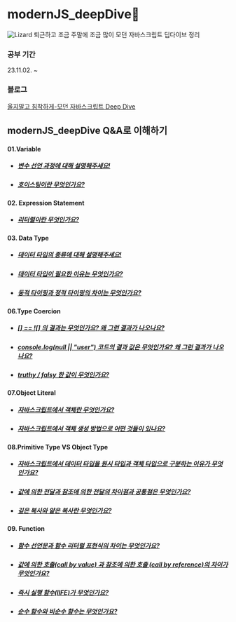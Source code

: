 # modernJS_deepDive🦎
![Lizard](https://github.com/Echchi/modernJS_deepDive/assets/112493260/8a1bbade-0acf-467b-890a-236990a9655e)
퇴근하고 조금 주말에 조금 많이 모던 자바스크립트 딥다이브 정리

### 공부 기간
23.11.02. ~

### 블로그
[울지말고 침착하게-모던 자바스크립트 Deep Dive](https://echi.tistory.com/category/Javascript)


## modernJS_deepDive Q&A로 이해하기
#### 01.Variable
* ##### [변수 선언 과정에 대해 설명해주세요!](https://github.com/Echchi/modernJS_deepDive/blob/main/01.Variable/01.Variable.md#%EB%B3%80%EC%88%98-%EC%84%A0%EC%96%B8)
* ##### [호이스팅이란 무엇인가요?](https://github.com/Echchi/modernJS_deepDive/blob/main/01.Variable/01.Variable.md#%EB%B3%80%EC%88%98-%EC%84%A0%EC%96%B8%EC%9D%98-%EC%8B%A4%ED%96%89-%EC%8B%9C%EC%A0%90%EA%B3%BC-%EB%B3%80%EC%88%98-%ED%98%B8%EC%9D%B4%EC%8A%A4%ED%8C%85)

#### 02. Expression Statement
* ##### [리터럴이란 무엇인가요?](https://github.com/Echchi/modernJS_deepDive/blob/main/02.Expression%20Statement/02.Expression%20Statement.md#%EB%A6%AC%ED%84%B0%EB%9F%B4)

#### 03. Data Type
* ##### [데이터 타입의 종류에 대해 설명해주세요!](https://github.com/Echchi/modernJS_deepDive/blob/main/03.Data%20Type/03.Data%20Type.md#%EB%8D%B0%EC%9D%B4%ED%84%B0%ED%83%80%EC%9E%85)
* ##### [데이터 타입이 필요한 이유는 무엇인가요?](https://github.com/Echchi/modernJS_deepDive/blob/main/03.Data%20Type/03.Data%20Type.md#%EB%8D%B0%EC%9D%B4%ED%84%B0-%ED%83%80%EC%9E%85%EC%9D%98-%ED%95%84%EC%9A%94%EC%84%B1)
* ##### [동적 타이핑과 정적 타이핑의 차이는 무엇인가요?](https://github.com/Echchi/modernJS_deepDive/blob/main/03.Data%20Type/03.Data%20Type.md#%EB%8F%99%EC%A0%81-%ED%83%80%EC%9D%B4%ED%95%91)

#### 06.Type Coercion
* ##### [[] == ![] 의 결과는 무엇인가요? 왜 그런 결과가 나오나요?](https://github.com/Echchi/modernJS_deepDive/blob/main/06.Type%20Coercion/06.Type%20Coercion.md#%EC%95%94%EB%AC%B5%EC%A0%81-%ED%83%80%EC%9E%85-%EB%B3%80%ED%99%98)
* ##### [console.log(null || "user") 코드의 결과 값은 무엇인가요? 왜 그런 결과가 나오나요?](https://github.com/Echchi/modernJS_deepDive/blob/main/06.Type%20Coercion/06.Type%20Coercion.md#%EB%85%BC%EB%A6%AC-%EC%97%B0%EC%82%B0%EC%9E%90%EB%A5%BC-%EC%82%AC%EC%9A%A9%ED%95%9C-%EB%8B%A8%EC%B6%95-%ED%8F%89%EA%B0%80)
* ##### [truthy / falsy 한 값이 무엇인가요?](https://github.com/Echchi/modernJS_deepDive/blob/main/06.Type%20Coercion/06.Type%20Coercion.md#%EC%95%94%EB%AC%B5%EC%A0%81-%ED%83%80%EC%9E%85-%EB%B3%80%ED%99%98)

#### 07.Object Literal
* ##### [자바스크립트에서 객체란 무엇인가요?](https://github.com/Echchi/modernJS_deepDive/blob/main/07.Object%20Literal/07.Object%20Literal.md#%EA%B0%9D%EC%B2%B4%EB%9E%80)
* ##### [자바스크립트에서 객체 생성 방법으로 어떤 것들이 있나요?](https://github.com/Echchi/modernJS_deepDive/blob/main/07.Object%20Literal/07.Object%20Literal.md#%EA%B0%9D%EC%B2%B4-%EB%A6%AC%ED%84%B0%EB%9F%B4%EC%97%90-%EC%9D%98%ED%95%9C-%EA%B0%9D%EC%B2%B4-%EC%83%9D%EC%84%B1)

#### 08.Primitive Type VS Object Type
* ##### [자바스크립트에서 데이터 타입을 원시 타입과 객체 타입으로 구분하는 이유가 무엇인가요?](https://github.com/Echchi/modernJS_deepDive/blob/main/08.Primitive%20Type%20VS%20Object%20Type/08.Primitive%20Type%20VS%20Object%20Type.md#%EC%9B%90%EC%8B%9C-%EA%B0%92)
* ##### [값에 의한 전달과 참조에 의한 전달의 차이점과 공통점은 무엇인가요?](https://github.com/Echchi/modernJS_deepDive/blob/main/08.Primitive%20Type%20VS%20Object%20Type/08.Primitive%20Type%20VS%20Object%20Type.md#%EC%B0%B8%EC%A1%B0%EC%97%90-%EC%9D%98%ED%95%9C-%EC%A0%84%EB%8B%AC)
* ##### [깊은 복사와 얕은 복사란 무엇인가요?](https://github.com/Echchi/modernJS_deepDive/blob/main/08.Primitive%20Type%20VS%20Object%20Type/08.Primitive%20Type%20VS%20Object%20Type.md#%EC%96%95%EC%9D%80-%EB%B3%B5%EC%82%AC%EC%99%80-%EA%B9%8A%EC%9D%80-%EB%B3%B5%EC%82%AC)

#### 09. Function
* ##### [함수 선언문과 함수 리터럴 표현식의 차이는 무엇인가요?](https://github.com/Echchi/modernJS_deepDive/blob/main/09.Function/09.Function.md#%ED%95%A8%EC%88%98-%EC%84%A0%EC%96%B8%EB%AC%B8%EA%B3%BC-%ED%95%A8%EC%88%98-%EB%A6%AC%ED%84%B0%EB%9F%B4-%ED%91%9C%ED%98%84%EC%8B%9D%EC%9D%98-%EC%B0%A8%EC%9D%B4)
*  ##### [값에 의한 호출(call by value) 과 참조에 의한 호출 (call by reference)의 차이가 무엇인가요?](https://github.com/Echchi/modernJS_deepDive/blob/main/09.Function/09.Function.md#%EC%B0%B8%EC%A1%B0%EC%97%90-%EC%9D%98%ED%95%9C-%EC%A0%84%EB%8B%AC%EA%B3%BC-%EC%99%B8%EB%B6%80-%EC%83%81%ED%83%9C%EC%9D%98-%EB%B3%80%EA%B2%BD)
* ##### [즉시 실행 함수(IIFE)가 무엇인가요?](https://github.com/Echchi/modernJS_deepDive/blob/main/09.Function/09.Function.md#%EB%8B%A4%EC%96%91%ED%95%9C-%ED%95%A8%EC%88%98%EC%9D%98-%ED%98%95%ED%83%9C)
* ##### [순수 함수와 비순수 함수는 무엇인가요?](https://github.com/Echchi/modernJS_deepDive/blob/main/09.Function/09.Function.md#%EC%88%9C%EC%88%98-%ED%95%A8%EC%88%98--%EC%96%B4%EB%96%A4-%EC%99%B8%EB%B6%80-%EC%83%81%ED%83%9C%EC%97%90%EB%8F%84-%EC%9D%98%EC%A1%B4%ED%95%98%EC%A7%80-%EC%95%8A%EA%B3%A0-%EB%B3%80%EA%B2%BD%ED%95%98%EC%A7%80%EB%8F%84-%EC%95%8A%EB%8A%94-%EB%B6%80%EC%88%98%ED%9A%A8%EA%B3%BC%EA%B0%80-%EC%97%86%EB%8A%94-%ED%95%A8%EC%88%98)
